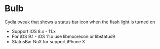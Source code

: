 Bulb
====

Cydia tweak that shows a status bar icon when the flash light is turned on

- Support iOS 8.x - 11.x
- For iOS 9.1 - iOS 11.x use libmoorecon or libstatus9
- StatusBar NoX for support iPhone X
